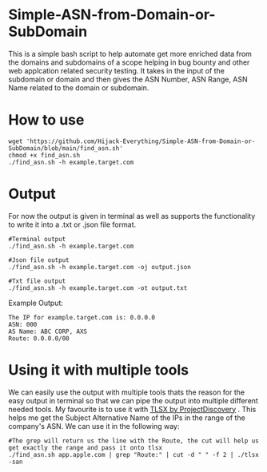 # Simple-ASN-from-Domain-or-SubDomain
This is a simple bash script to help automate get more enriched data from the domains and subdomains of a scope helping in bug bounty and other web applcation related security testing. It takes in the input of the subdomain or domain and then gives the ASN Number, ASN Range, ASN Name related to the domain or subdomain.

# How to use
```
wget 'https://github.com/Hijack-Everything/Simple-ASN-from-Domain-or-SubDomain/blob/main/find_asn.sh'
chmod +x find_asn.sh
./find_asn.sh -h example.target.com
```

# Output
For now the output is given in terminal as well as supports the functionality to write it into a .txt or .json file format.
```
#Terminal output
./find_asn.sh -h example.target.com

#Json file output
./find_asn.sh -h example.target.com -oj output.json

#Txt file output
./find_asn.sh -h example.target.com -ot output.txt
```

Example Output:
```
The IP for example.target.com is: 0.0.0.0
ASN: 000
AS Name: ABC CORP, AXS
Route: 0.0.0.0/00

```

# Using it with multiple tools
We can easily use the output with multiple tools thats the reason for the easy output in terminal so that we can pipe the output into multiple different needed tools. My favourite is to use it with [TLSX by ProjectDiscovery](https://github.com/projectdiscovery/tlsx) . This helps me get the Subject Alternative Name of the IPs in the range of the company's ASN. We can use it in the following way:
```
#The grep will return us the line with the Route, the cut will help us get exactly the range and pass it onto tlsx
./find_asn.sh app.apple.com | grep "Route:" | cut -d " " -f 2 | ./tlsx -san
```
